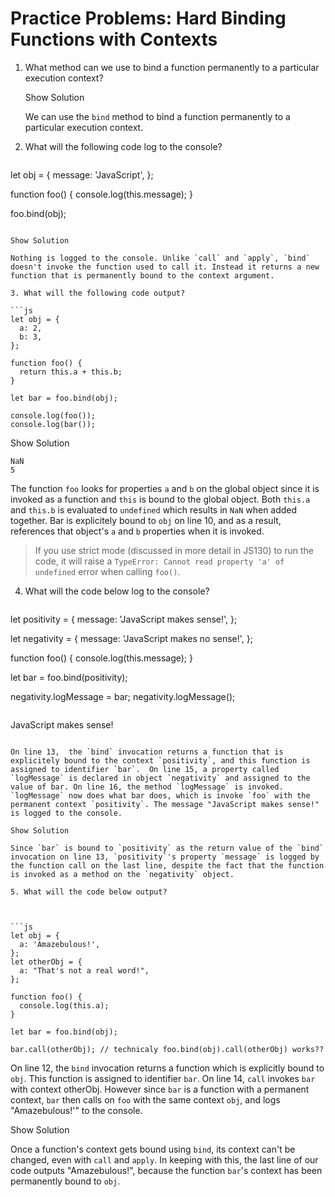 # Practice Problems: Hard Binding Functions with Contexts

1. What method can we use to bind a function permanently to a particular execution context?

   Show Solution

   We can use the `bind` method to bind a function permanently to a particular execution context. 

2. What will the following code log to the console?

   ```js
let obj = {
     message: 'JavaScript',
   };
   
   function foo() {
     console.log(this.message);
   }
   
   foo.bind(obj);
   ```
   
   Show Solution

   Nothing is logged to the console. Unlike `call` and `apply`, `bind` doesn't invoke the function used to call it. Instead it returns a new function that is permanently bound to the context argument. 

3. What will the following code output?

   ```js
   let obj = {
     a: 2,
     b: 3,
   };
   
   function foo() {
     return this.a + this.b;
   }
   
   let bar = foo.bind(obj);
   
   console.log(foo());
   console.log(bar());
   ```

   Show Solution

   ```terminal
   NaN
   5
   ```

   The function `foo` looks for properties `a` and `b` on the global object since it is invoked as a function and `this` is bound to the global object. Both `this.a` and `this.b` is evaluated to `undefined` which results in `NaN` when added together. Bar is explicitely bound to `obj` on line 10, and as a result, references that object's `a` and `b` properties when it is invoked. 

   >  If you use strict mode (discussed in more detail in JS130) to run the code, it will raise a `TypeError: Cannot read property 'a' of undefined` error when calling `foo()`.

4. What will the code below log to the console?

   ```js
let positivity = {
     message: 'JavaScript makes sense!',
   };
   
   let negativity = {
     message: 'JavaScript makes no sense!',
   };
   
   function foo() {
     console.log(this.message);
   }
   
   let bar = foo.bind(positivity);
   
   negativity.logMessage = bar;
   negativity.logMessage();
   ```
   
   ```
JavaScript makes sense!
   ```
   
   On line 13,  the `bind` invocation returns a function that is explicitely bound to the context `positivity`, and this function is assigned to identifier `bar`.  On line 15, a property called `logMessage` is declared in object `negativity` and assigned to the value of bar. On line 16, the method `logMessage` is invoked. `logMessage` now does what bar does, which is invoke `foo` with the permanent context `positivity`. The message "JavaScript makes sense!" is logged to the console. 

   Show Solution

   Since `bar` is bound to `positivity` as the return value of the `bind` invocation on line 13, `positivity`'s property `message` is logged by the function call on the last line, despite the fact that the function is invoked as a method on the `negativity` object.

5. What will the code below output?

   

   ```js
   let obj = {
     a: 'Amazebulous!',
   };
   let otherObj = {
     a: "That's not a real word!",
   };
   
   function foo() {
     console.log(this.a);
   }
   
   let bar = foo.bind(obj); 
   
   bar.call(otherObj); // technicaly foo.bind(obj).call(otherObj) works?? 
   ```

   On line 12, the `bind` invocation returns a function which is explicitly  bound to `obj`. This function is assigned to identifier `bar`. On line 14, `call` invokes `bar` with context otherObj. However since `bar` is a function with a permanent context, `bar` then calls on `foo` with the same context `obj`, and logs "Amazebulous!'" to the console. 
   
   Show Solution
   
   Once a function's context gets bound using `bind`, its context can't be changed, even with `call` and `apply`. In keeping with this, the last line of our code outputs "Amazebulous!", because the function `bar`'s context has been permanently bound to `obj`.